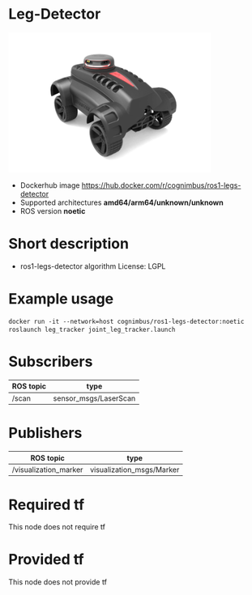 # Leg-Detector

<img src="./leg-detector/nimbusc.png" alt="leg-detector" width="400"/>

* Dockerhub image https://hub.docker.com/r/cognimbus/ros1-legs-detector
* Supported architectures <b>amd64/arm64/unknown/unknown</b>
* ROS version <b>noetic</b>

# Short description
* ros1-legs-detector algorithm
License: LGPL

# Example usage
```
docker run -it --network=host cognimbus/ros1-legs-detector:noetic roslaunch leg_tracker joint_leg_tracker.launch
```

# Subscribers
ROS topic | type
--- | ---
/scan | sensor_msgs/LaserScan


# Publishers
ROS topic | type
--- | ---
/visualization_marker | visualization_msgs/Marker


# Required tf
This node does not require tf


# Provided tf
This node does not provide tf


